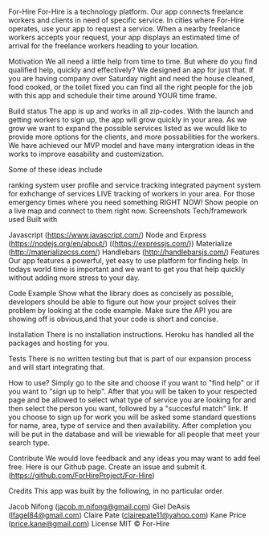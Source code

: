 For-Hire
For-Hire is a technology platform. Our app connects freelance workers and clients in need of specific service. In cities where For-Hire operates, use your app to request a service. When a nearby freelance workers accepts your request, your app displays an estimated time of arrival for the freelance workers heading to your location.

Motivation
We all need a little help from time to time. But where do you find qualified help, quickly and effectively? We designed an app for just that. If you are having company over Saturday night and need the house cleaned, food cooked, or the toilet fixed you can find all the right people for the job with this app and schedule their time around YOUR time frame.

Build status
The app is up and works in all zip-codes. With the launch and getting workers to sign up, the app will grow quickly in your area. As we grow we want to expand the possible services listed as we would like to provide more options for the clients, and more possabilities for the workers. We have achieved our MVP model and have many intergration ideas in the works to improve easability and customization.

Some of these ideas include

ranking system
user profile and service tracking
integrated payment system for exhchange of services
LIVE tracking of workers in your area. For those emergency times where you need something RIGHT NOW! Show people on a live map and connect to them right now.
Screenshots
Tech/framework used
Built with

Javascript (https://www.javascript.com/)
Node and Express (https://nodejs.org/en/about/) ((https://expressjs.com/))
Materialize (http://materializecss.com/)
Handlebars (http://handlebarsjs.com/)
Features
Our app features a powerful, yet easy to use platform for finding help. In todays world time is important and we want to get you that help quickly without adding more stress to your day.

Code Example
Show what the library does as concisely as possible, developers should be able to figure out how your project solves their problem by looking at the code example. Make sure the API you are showing off is obvious,and that your code is short and concise.

Installation
There is no installation instructions. Heroku has handled all the packages and hosting for you.

Tests
There is no written testing but that is part of our expansion process and will start integrating that.

How to use?
Simply go to the site and choose if you want to "find help" or if you want to "sign up to help". After that you will be taken to your respected page and be allowed to select what type of service you are looking for and then select the person you want, followed by a "succesful match" link. If you choose to sign up for work you will be asked some standard questions for name, area, type of service and then availability. After completion you will be put in the database and will be viewable for all people that meet your search type.

Contribute
We would love feedback and any ideas you may want to add feel free. Here is our Github page. Create an issue and submit it. (https://github.com/ForHireProject/For-Hire)

Credits
This app was built by the following, in no particular order.

Jacob Nifong (jacob.m.nifong@gmail.com)
Giel DeAsis (lfagel84@gmail.com)
Claire Pate (clairepate11@yahoo.com)
Kane Price (price.kane@gmail.com)
License
MIT © For-Hire
